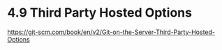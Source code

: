 # 4.9 Third Party Hosted Options

<https://git-scm.com/book/en/v2/Git-on-the-Server-Third-Party-Hosted-Options>
